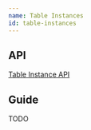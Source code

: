 ```yaml
---
name: Table Instances
id: table-instances
---
```


## API

[Table Instance API](../api/table-instance.md)

## Guide

TODO
